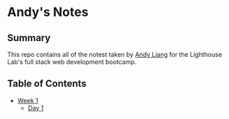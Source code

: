 # Andy's Notes
## Summary
This repo contains all of the notest taken by [Andy Liang]("https://github.com/andyzen619") for the Lighthouse Lab's full stack web development bootcamp.
## Table of Contents
* [Week 1](/Week_1)
  * [Day 1](Week_1/Day_1)


